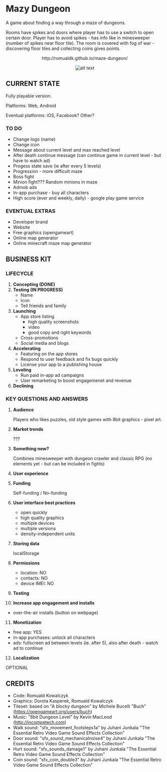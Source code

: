 Mazy Dungeon
==========

A game about finding a way through a maze of dungeons.

Rooms have spikes and doors where player has to use a switch to open certain door. Player has to avoid spikes - has info like in minesweeper (number of spikes near floor tile). The room is covered with fog of war - discovering floor tiles and collecting coins gives points.
<center>
http://romualdk.github.io/maze-dungeon/

![alt text](https://raw.githubusercontent.com/romualdk/mazy-dungeon/master/other/preview.png "Mazy Dungeon")
</center>

CURRENT STATE
-------------
Fully playable version.

Platforms: Web, Android

Eventual platforms:  iOS, Facebook? Other?

### TO DO
- Change logo (name)
- Change icon
- Message about current level and max reached level
- After death continue message (can continue game in current level - but have to watch ad)
- Progess state save (ie after every 5 levels)
- Progression - more difficult maze
- Boss fight
- Minion fight??? Random minions in maze
- Admob ads
- In-app purchase - buy all characters
- High score (ever and weekly, daily) - google play game service
        
### EVENTUAL EXTRAS
- Developer brand
- Website
- Free graphics (opengameart)
- Online map generator
- Online minecraft maze map generator

BUSINESS KIT
------------
### LIFECYCLE
1. **Concepting (DONE)**
2. **Testing (IN PROGRESS)**
   - Name
   - Icon
   - Tell friends and family
3. **Launching**
   - App store listing
      * high quality screenshots
      * video
      * good copy and right keywords
   - Cross-promotions
   - Social media and blogs
4. **Accelerating**
   - Featuring on the app stores
   - Respond to user feedback and fix bugs quickly
   - License your app to a publishing house
5. **Leveling**
   - Run paid in-app ad campaigns
   - User remarketing to boost engagemenet and revenue
6. **Declining**

### KEY QUESTIONS AND ANSWERS

1. **Audience**

   Players who likes puzzles, old style games with 8bit graphics - pixel art.
2. **Market trends**

   ???
3. **Something new?**

   Combines minesweeper with dungeon crawler and classic RPG (no elements yet - but can be included in fights)
4. **User experience**
5. **Funding**

   Self-funding / No-funding
6. **User interface best practices**
   - open quickly
   - high quality graphics
   - multiple devices
   - multiple versions
   - density-independent units
7. **Storing data**

   localStorage
8. **Permissions**
   - location: NO
   - contacts: NO
   - device IMEI: NO
9. **Testing**
10. **Increase app engagement and installs**
   - over-the-air installs (button on webpage)
11. **Monetization**
   - free app: YES
   - in-app purchases: unlock all characters
   - ads: fullscreen ad between levels (ie. after 5), also after death - watch ad to continue
12. **Localization**

   OPTIONAL



CREDITS
-------

- Code: Romuald Kowalczyk
- Graphics: Dorota Kasperek, Romuald Kowalczyk
- Tileset: based on "A blocky dungeon" by Michele Bucelli "Buch" (https://opengameart.org/users/buch)
- Music: "8bit Dungeon Level" by Kevin MacLeod (http://incompetech.com)
- Walk sound: "sfx_movement_footsteps1a" by Juhani Junkala "The Essential Retro Video Game Sound Effects Collection"
- Door sound: "sfx_sound_mechanicalnoise4" by Juhani Junkala "The Essential Retro Video Game Sound Effects Collection"
- Hurt sound: "sfx_sounds_damage1" by Juhani Junkala "The Essential Retro Video Game Sound Effects Collection"
- Coin sound: "sfx_coin_double3" by Juhani Junkala "The Essential Retro Video Game Sound Effects Collection"

